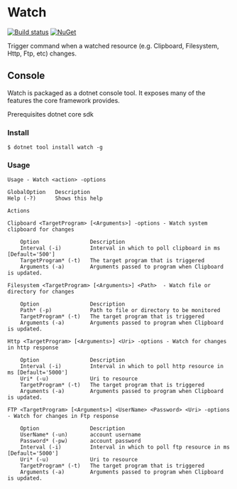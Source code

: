 # Watch

[![Build status](https://github.com/jorelius/Watch/workflows/.NET/badge.svg)](https://github.com/jorelius/Watch)
[![NuGet](https://img.shields.io/nuget/v/watch.svg?style=flat-square&label=nuget)](https://www.nuget.org/packages/watch/)

Trigger command when a watched resource (e.g. Clipboard, Filesystem, Http, Ftp, etc) changes.  

## Console

Watch is packaged as a dotnet console tool. It exposes many of the features the core framework provides.

Prerequisites
dotnet core sdk

### Install

```console
$ dotnet tool install watch -g
```

### Usage

    Usage - Watch <action> -options

    GlobalOption   Description
    Help (-?)      Shows this help

    Actions

    Clipboard <TargetProgram> [<Arguments>] -options - Watch system clipboard for changes

        Option                Description
        Interval (-i)         Interval in which to poll clipboard in ms [Default='500']
        TargetProgram* (-t)   The target program that is triggered
        Arguments (-a)        Arguments passed to program when Clipboard is updated.

    Filesystem <TargetProgram> [<Arguments>] <Path>  - Watch file or directory for changes

        Option                Description
        Path* (-p)            Path to file or directory to be monitored
        TargetProgram* (-t)   The target program that is triggered
        Arguments (-a)        Arguments passed to program when Clipboard is updated.

    Http <TargetProgram> [<Arguments>] <Uri> -options - Watch for changes in http response

        Option                Description
        Interval (-i)         Interval in which to poll http resource in ms [Default='5000']
        Uri* (-u)             Uri to resource
        TargetProgram* (-t)   The target program that is triggered
        Arguments (-a)        Arguments passed to program when Clipboard is updated.

    FTP <TargetProgram> [<Arguments>] <UserName> <Password> <Uri> -options - Watch for changes in Ftp response

        Option                Description
        UserName* (-un)       account username
        Password* (-pw)       account password
        Interval (-i)         Interval in which to poll ftp resource in ms [Default='5000']
        Uri* (-u)             Uri to resource
        TargetProgram* (-t)   The target program that is triggered
        Arguments (-a)        Arguments passed to program when Clipboard is updated.

